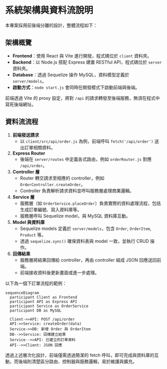 # 系統架構與資料流說明

本專案採用前後端分離的設計，整體流程如下：

## 架構概覽

- **Frontend**：使用 React 與 Vite 進行開發，程式碼位於 `client` 資料夾。
- **Backend**：以 Node.js 搭配 Express 建置 RESTful API，程式碼位於 `server` 資料夾。
- **Database**：透過 Sequelize 操作 MySQL，資料模型定義於 `server/models`。
- **啟動方式**：`node start.js` 會同時在開發模式下啟動前端與後端。

前端透過 Vite 的 proxy 設定，將對 `/api` 的請求轉發至後端服務，無須在程式中寫死後端網址。

## 資料流流程

1. **前端發送請求**
   - 以 `client/src/api/order.js` 為例，前端呼叫 `fetch('/api/order')` 送出訂單相關資料。
2. **Express Router**
   - 後端在 `server/routes` 中定義各式路由，例如 `orderRouter.js` 對應 `/api/order`。
3. **Controller 層**
   - Router 轉交請求至相應的 controller，例如 `OrderController.createOrder`。
   - Controller 負責解析請求資料並呼叫服務層處理商業邏輯。
4. **Service 層**
   - 服務層（如 `OrderService.placeOrder`）負責實際的資料處理流程，包括生成訂單編號、寫入資料庫等。
   - 服務層呼叫 Sequelize model，與 MySQL 資料庫互動。
5. **Model 與資料庫**
   - Sequelize models 定義於 `server/models`，包含 `Order`, `OrderItem`, `Product` 等。
   - 透過 `sequelize.sync()` 確保資料表與 model 一致，並執行 CRUD 操作。
6. **回傳結果**
   - 服務層將結果回傳給 controller，再由 controller 組成 JSON 回應送回前端。
   - 前端接收資料後更新畫面或進一步處理。

以下為一個下訂單流程的範例：

```mermaid
sequenceDiagram
  participant Client as Frontend
  participant API as Express API
  participant Service as OrderService
  participant DB as MySQL

  Client->>API: POST /api/order
  API->>Service: createOrder(data)
  Service->>DB: 新增 Order 與 OrderItem
  DB-->>Service: 回傳建立結果
  Service-->>API: 已建立的訂單資料
  API-->>Client: JSON 回應
```

透過上述層次化設計，前端僅需透過簡潔的 fetch 呼叫，即可完成與資料庫的互動，而後端則清楚區分路由、控制器與服務邏輯，易於維護與擴充。
